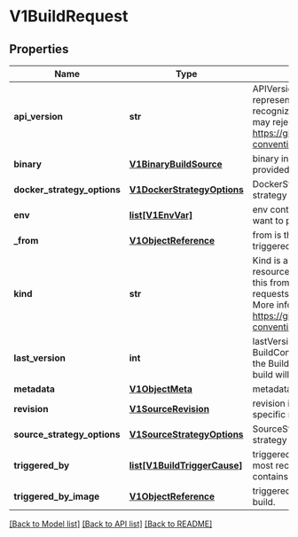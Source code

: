 # V1BuildRequest

## Properties
Name | Type | Description | Notes
------------ | ------------- | ------------- | -------------
**api_version** | **str** | APIVersion defines the versioned schema of this representation of an object. Servers should convert recognized schemas to the latest internal value, and may reject unrecognized values. More info: https://git.k8s.io/community/contributors/devel/api-conventions.md#resources | [optional] 
**binary** | [**V1BinaryBuildSource**](V1BinaryBuildSource.md) | binary indicates a request to build from a binary provided to the builder | [optional] 
**docker_strategy_options** | [**V1DockerStrategyOptions**](V1DockerStrategyOptions.md) | DockerStrategyOptions contains additional docker-strategy specific options for the build | [optional] 
**env** | [**list[V1EnvVar]**](V1EnvVar.md) | env contains additional environment variables you want to pass into a builder container. | [optional] 
**_from** | [**V1ObjectReference**](V1ObjectReference.md) | from is the reference to the ImageStreamTag that triggered the build. | [optional] 
**kind** | **str** | Kind is a string value representing the REST resource this object represents. Servers may infer this from the endpoint the openshift.client submits requests to. Cannot be updated. In CamelCase. More info: https://git.k8s.io/community/contributors/devel/api-conventions.md#types-kinds | [optional] 
**last_version** | **int** | lastVersion (optional) is the LastVersion of the BuildConfig that was used to generate the build. If the BuildConfig in the generator doesn&#39;t match, a build will not be generated. | [optional] 
**metadata** | [**V1ObjectMeta**](V1ObjectMeta.md) | metadata for BuildRequest. | [optional] 
**revision** | [**V1SourceRevision**](V1SourceRevision.md) | revision is the information from the source for a specific repo snapshot. | [optional] 
**source_strategy_options** | [**V1SourceStrategyOptions**](V1SourceStrategyOptions.md) | SourceStrategyOptions contains additional source-strategy specific options for the build | [optional] 
**triggered_by** | [**list[V1BuildTriggerCause]**](V1BuildTriggerCause.md) | triggeredBy describes which triggers started the most recent update to the build configuration and contains information about those triggers. | 
**triggered_by_image** | [**V1ObjectReference**](V1ObjectReference.md) | triggeredByImage is the Image that triggered this build. | [optional] 

[[Back to Model list]](../README.md#documentation-for-models) [[Back to API list]](../README.md#documentation-for-api-endpoints) [[Back to README]](../README.md)



